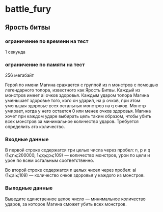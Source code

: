 # battle_fury
## Ярость битвы
### ограничение по времени на тест
1 секунда
### ограничение по памяти на тест
256 мегабайт

Герой по имени Магина сражается с группой из n монстров с помощью легендарного топора, известного как Ярость Битвы. Каждый из монстров имеет ai очков здоровья. Каждым ударом топора Магина уменьшает здоровье того, кого он ударил, на p очков, при этом уменьшая здоровье всех остальных монстров на q очков. Монстр умирает, когда у него остается 0 или менее очков здоровья. Магина хочет при каждом ударе выбирать цель таким образом, чтобы убить всех монстров за минимальное количество ударов. Требуется определить это количество.

### Входные данные
В первой строке содержатся три целых числа через пробел: n, p и q (1⩽n⩽200000, 1⩽q⩽p⩽109) — количество монстров, урон по цели и урон по всем остальным соответственно.

Во второй строке содержатся n целых чисел через пробел: ai (1⩽ai⩽109) — количество очков здоровья у каждого из монстров.

### Выходные данные
Выведите единственное целое число — минимальное количество ударов, за которое Магина сможет убить всех монстров.
